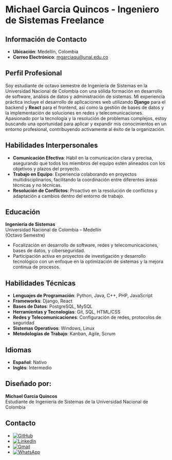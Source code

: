 # Michael Garcia Quincos - Ingeniero de Sistemas Freelance

## Información de Contacto
- **Ubicación**: Medellín, Colombia
- **Correo Electrónico**: [mgarciaqu@unal.edu.co](mailto:mgarciaqu@unal.edu.co)

## Perfil Profesional
Soy estudiante de octavo semestre de Ingeniería de Sistemas en la Universidad Nacional de Colombia con una sólida formación en desarrollo de software, análisis de datos y administración de sistemas. Mi experiencia práctica incluye el desarrollo de aplicaciones web utilizando **Django** para el backend y **React** para el frontend, así como la gestión de bases de datos y la implementación de soluciones en redes y telecomunicaciones. Apasionado por la tecnología y la resolución de problemas complejos, estoy buscando una oportunidad para aplicar y expandir mis conocimientos en un entorno profesional, contribuyendo activamente al éxito de la organización.

## Habilidades Interpersonales
- **Comunicación Efectiva**: Hábil en la comunicación clara y precisa, asegurando que todos los miembros del equipo estén alineados con los objetivos y plazos del proyecto.
- **Trabajo en Equipo**: Experiencia colaborando en proyectos multidisciplinarios, facilitando la coordinación entre diferentes áreas técnicas y no técnicas.
- **Resolución de Conflictos**: Proactivo en la resolución de conflictos y adaptación a cambios dentro del entorno de trabajo.

## Educación
**Ingeniería de Sistemas**  
Universidad Nacional de Colombia – Medellín  
(Octavo Semestre)  
- Focalización en desarrollo de software, redes y telecomunicaciones, bases de datos, y ciberseguridad.
- Participación activa en proyectos de investigación y desarrollo tecnológico con un enfoque en la optimización de sistemas y la mejora continua de procesos.

## Habilidades Técnicas
- **Lenguajes de Programación**: Python, Java, C++, PHP, JavaScript
- **Frameworks**: Django, React
- **Bases de Datos**: PostgreSQL, MySQL
- **Herramientas y Tecnologías**: Git, SQL, HTML/CSS
- **Redes y Telecomunicaciones**: Configuración de redes, protocolos de seguridad
- **Sistemas Operativos**: Windows, Linux
- **Metodologías de Trabajo**: Kanban, Agile, Scrum

## Idiomas
- **Español**: Nativo
- **Inglés**: Intermedio

## Diseñado por:
**Michael Garcia Quincos**  
Estudiante de Ingeniería de Sistemas de la Universidad Nacional de Colombia

## Contacto
- [![GitHub](https://upload.wikimedia.org/wikipedia/commons/thumb/9/91/Octicons-mark-github.svg/200px-Octicons-mark-github.svg.png)](https://github.com/mgarciaqu)
- [![LinkedIn](https://upload.wikimedia.org/wikipedia/commons/thumb/c/ca/LinkedIn_logo_initials.png/200px-LinkedIn_logo_initials.png)](https://www.linkedin.com/in/michael-garcia-quincos-579355324)
- [![Gmail](https://upload.wikimedia.org/wikipedia/commons/thumb/7/7e/Gmail_icon_%282020%29.svg/200px-Gmail_icon_%282020%29.svg.png)](mailto:maicolgarciaquincos@gmail.com)
- [![WhatsApp](https://upload.wikimedia.org/wikipedia/commons/thumb/6/6b/WhatsApp.svg/200px-WhatsApp.svg.png)](https://wa.me/+573204504857)

